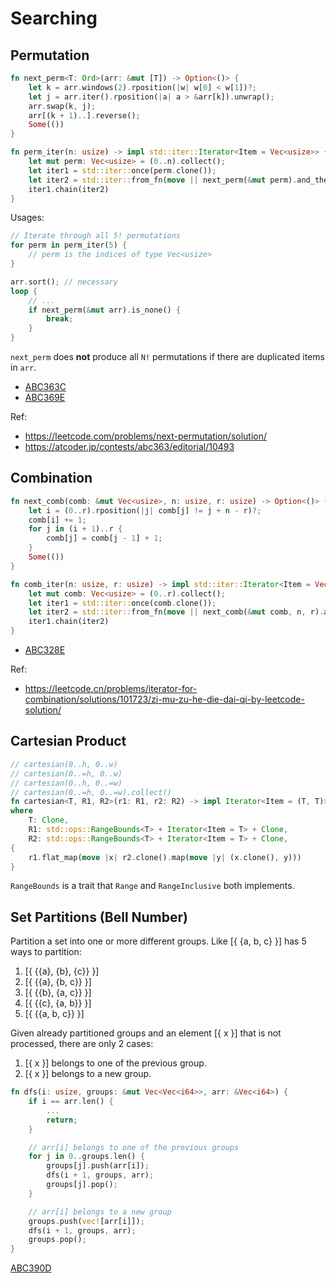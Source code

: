 # Searching

## Permutation

```rust
fn next_perm<T: Ord>(arr: &mut [T]) -> Option<()> {
    let k = arr.windows(2).rposition(|w| w[0] < w[1])?;
    let j = arr.iter().rposition(|a| a > &arr[k]).unwrap();
    arr.swap(k, j);
    arr[(k + 1)..].reverse();
    Some(())
}

fn perm_iter(n: usize) -> impl std::iter::Iterator<Item = Vec<usize>> {
    let mut perm: Vec<usize> = (0..n).collect();
    let iter1 = std::iter::once(perm.clone());
    let iter2 = std::iter::from_fn(move || next_perm(&mut perm).and_then(|_| Some(perm.clone())));
    iter1.chain(iter2)
}
```

Usages:

```rust
// Iterate through all 5! permutations
for perm in perm_iter(5) {
    // perm is the indices of type Vec<usize>
}
```

```rust
arr.sort(); // necessary
loop {
    // ...
    if next_perm(&mut arr).is_none() {
        break;
    }
}
```
`next_perm` does **not** produce all `N!` permutations if there are duplicated items in `arr`. 

* [ABC363C](https://atcoder.jp/contests/abc363/submissions/55819341)
* [ABC369E](https://atcoder.jp/contests/abc369/submissions/58171789)

Ref:
* <https://leetcode.com/problems/next-permutation/solution/>
* <https://atcoder.jp/contests/abc363/editorial/10493>

## Combination


```rust
fn next_comb(comb: &mut Vec<usize>, n: usize, r: usize) -> Option<()> {
    let i = (0..r).rposition(|j| comb[j] != j + n - r)?;
    comb[i] += 1;
    for j in (i + 1)..r {
        comb[j] = comb[j - 1] + 1;
    }
    Some(())
}

fn comb_iter(n: usize, r: usize) -> impl std::iter::Iterator<Item = Vec<usize>> {
    let mut comb: Vec<usize> = (0..r).collect();
    let iter1 = std::iter::once(comb.clone());
    let iter2 = std::iter::from_fn(move || next_comb(&mut comb, n, r).and_then(|_| Some(comb.clone())));
    iter1.chain(iter2)
}
```

* [ABC328E](https://atcoder.jp/contests/abc328/submissions/58171653)

Ref:
* <https://leetcode.cn/problems/iterator-for-combination/solutions/101723/zi-mu-zu-he-die-dai-qi-by-leetcode-solution/>


## Cartesian Product

```rust
// cartesian(0..h, 0..w)
// cartesian(0..=h, 0..w)
// cartesian(0..h, 0..=w)
// cartesian(0..=h, 0..=w).collect()
fn cartesian<T, R1, R2>(r1: R1, r2: R2) -> impl Iterator<Item = (T, T)>
where
    T: Clone,
    R1: std::ops::RangeBounds<T> + Iterator<Item = T> + Clone,
    R2: std::ops::RangeBounds<T> + Iterator<Item = T> + Clone,
{
    r1.flat_map(move |x| r2.clone().map(move |y| (x.clone(), y)))
}
```

`RangeBounds` is a trait that `Range` and `RangeInclusive` both implements.


## Set Partitions (Bell Number)

Partition a set into one or more different groups. Like [{ {a, b, c} }] has 5 ways to partition:
1. [{ {{a}, {b}, {c}} }]
2. [{ {{a}, {b, c}} }]
3. [{ {{b}, {a, c}} }]
4. [{ {{c}, {a, b}} }]
5. [{ {{a, b, c}} }]


Given already partitioned groups and an element [{ x }] that is not processed, there are only 2 cases:
1. [{ x }] belongs to one of the previous group.
2. [{ x }] belongs to a new group.


```rust
fn dfs(i: usize, groups: &mut Vec<Vec<i64>>, arr: &Vec<i64>) {
    if i == arr.len() {
        ...
        return;
    }

    // arr[i] belongs to one of the previous groups
    for j in 0..groups.len() {
        groups[j].push(arr[i]);
        dfs(i + 1, groups, arr);
        groups[j].pop();
    }

    // arr[i] belongs to a new group
    groups.push(vec![arr[i]]);
    dfs(i + 1, groups, arr);
    groups.pop();
}
```

[ABC390D](https://atcoder.jp/contests/abc390/submissions/62069324)